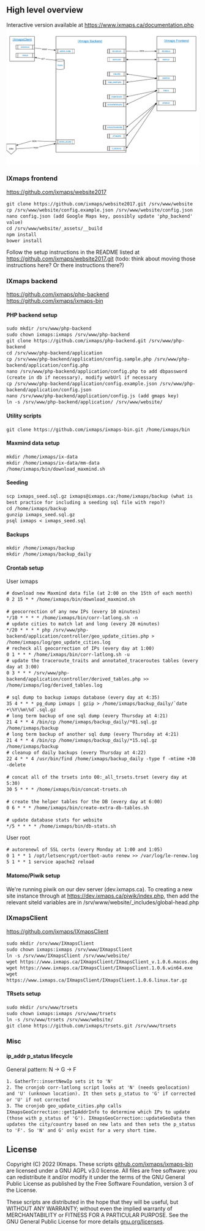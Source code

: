 ## High level overview

Interactive version available at https://www.ixmaps.ca/documentation.php
![IXmaps stack overview](./assets/imgs/stack-overview.png)

### IXmaps frontend
https://github.com/ixmaps/website2017
```
git clone https://github.com/ixmaps/website2017.git /srv/www/website
cp /srv/www/website/config.example.json /srv/www/website/config.json
nano config.json (add Google Maps key, possibly update 'php_backend' value)
cd /srv/www/website/_assets/__build
npm install
bower install
```

Follow the setup instructions in the README listed at https://github.com/ixmaps/website2017.git
(todo: think about moving those instructions here? Or there instructions there?)

### IXmaps backend
https://github.com/ixmaps/php-backend
https://github.com/ixmaps/ixmaps-bin

#### PHP backend setup
```
sudo mkdir /srv/www/php-backend
sudo chown ixmaps:ixmaps /srv/www/php-backend
git clone https://github.com/ixmaps/php-backend.git /srv/www/php-backend
cd /srv/www/php-backend/application
cp /srv/www/php-backend/application/config.sample.php /srv/www/php-backend/application/config.php
nano /srv/www/php-backend/application/config.php to add dbpassword (create in db if necessary), modify webUrl if necessary
cp /srv/www/php-backend/application/config.example.json /srv/www/php-backend/application/config.json
nano /srv/www/php-backend/application/config.js (add gmaps key)
ln -s /srv/www/php-backend/application/ /srv/www/website/
```

#### Utility scripts
```
git clone https://github.com/ixmaps/ixmaps-bin.git /home/ixmaps/bin
```

#### Maxmind data setup
```
mkdir /home/ixmaps/ix-data
mkdir /home/ixmaps/ix-data/mm-data
/home/ixmaps/bin/download_maxmind.sh
```

#### Seeding
```
scp ixmaps_seed.sql.gz ixmaps@ixmaps.ca:/home/ixmaps/backup (what is best practice for including a seeding sql file with repo?)
cd /home/ixmaps/backup
gunzip ixmaps_seed.sql.gz
psql ixmaps < ixmaps_seed.sql
```

#### Backups
```
mkdir /home/ixmaps/backup
mkdir /home/ixmaps/backup_daily
```

#### Crontab setup
User ixmaps
```
# download new Maxmind data file (at 2:00 on the 15th of each month)
0 2 15 * * /home/ixmaps/bin/download_maxmind.sh

# geocorrection of any new IPs (every 10 minutes)
*/10 * * * * /home/ixmaps/bin/corr-latlong.sh -n
# update cities to match lat and long (every 20 minutes)
*/20 * * * * php /srv/www/php-backend/application/controller/geo_update_cities.php > /home/ixmaps/log/geo_update_cities.log
# recheck all geocorrection of IPs (every day at 1:00)
0 1 * * * /home/ixmaps/bin/corr-latlong.sh -u
# update the traceroute_traits and annotated_traceroutes tables (every day at 3:00)
0 3 * * * /srv/www/php-backend/application/controller/derived_tables.php >> /home/ixmaps/log/derived_tables.log

# sql dump to backup ixmaps database (every day at 4:35)
35 4 * * * pg_dump ixmaps | gzip > /home/ixmaps/backup_daily/`date +\%Y\%m\%d`.sql.gz
# long term backup of one sql dump (every Thursday at 4:21)
21 4 * * 4 /bin/cp /home/ixmaps/backup_daily/*01.sql.gz /home/ixmaps/backup
# long term backup of another sql dump (every Thursday at 4:21)
21 4 * * 4 /bin/cp /home/ixmaps/backup_daily/*15.sql.gz /home/ixmaps/backup
# cleanup of daily backups (every Thursday at 4:22)
22 4 * * 4 /usr/bin/find /home/ixmaps/backup_daily -type f -mtime +30 -delete

# concat all of the trsets into 00:_all_trsets.trset (every day at 5:30)
30 5 * * * /home/ixmaps/bin/concat-trsets.sh

# create the helper tables for the DB (every day at 6:00)
0 6 * * * /home/ixmaps/bin/create-extra-db-tables.sh

# update database stats for website
*/5 * * * * /home/ixmaps/bin/db-stats.sh
```
User root
```
# autorenewl of SSL certs (every Monday at 1:00 and 1:05)
0 1 * * 1 /opt/letsencrypt/certbot-auto renew >> /var/log/le-renew.log
5 1 * * 1 service apache2 reload
```

#### Matomo/Piwik setup
We're running piwik on our dev server (dev.ixmaps.ca).
To creating a new site instance through at https://dev.ixmaps.ca/piwik/index.php, then add the relevant siteId variables are in /srv/www/website/\_includes/global-head.php

### IXmapsClient
https://github.com/ixmaps/IXmapsClient
```
sudo mkdir /srv/www/IXmapsClient
sudo chown ixmaps:ixmaps /srv/www/IXmapsClient
ln -s /srv/www/IXmapsClient /srv/www/website/
wget https://www.ixmaps.ca/IXmapsClient/IXmapsClient_v.1.0.6.macos.dmg
wget https://www.ixmaps.ca/IXmapsClient/IXmapsClient.1.0.6.win64.exe
wget https://www.ixmaps.ca/IXmapsClient/IXmapsClient.1.0.6.linux.tar.gz
```

#### TRsets setup
```
sudo mkdir /srv/www/trsets
sudo chown ixmaps:ixmaps /srv/www/trsets
ln -s /srv/www/trsets /srv/www/website/
git clone https://github.com/ixmaps/trsets.git /srv/www/trsets
```

### Misc
#### ip_addr p_status lifecycle
General pattern: N -> G -> F
```
1. GatherTr::insertNewIp sets it to 'N'
2. The cronjob corr-latlong script looks at 'N' (needs geolocation) and 'U' (unknown location). It then sets p_status to 'G' if corrected or 'U' if not corrected
3. The cronjob geo_update_cities.php calls IXmapsGeoCorrection::getIpAddrInfo to determine which IPs to update (those with p_status of 'G'). IXmapsGeoCorrection::updateGeoData then updates the city/country based on new lats and then sets the p_status to 'F'. So 'N' and G' only exist for a very short time.
```

## License
Copyright (C) 2022 IXmaps.
These scripts [github.com/ixmaps/ixmaps-bin](https://github.com/ixmaps/ecosystem) are licensed under a GNU AGPL v3.0 license. All files are free software: you can redistribute it and/or modify it under the terms of the GNU General Public License as published by the Free Software Foundation, version 3 of the License.

These scripts are distributed in the hope that they will be useful, but WITHOUT ANY WARRANTY; without even the implied warranty of MERCHANTABILITY or FITNESS FOR A PARTICULAR PURPOSE. See the GNU General Public License for more details [gnu.org/licenses](https://gnu.org/licenses/agpl.html).
